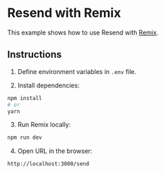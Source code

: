 # Resend with Remix

This example shows how to use Resend with [Remix](https://remix.run).

## Instructions

1. Define environment variables in `.env` file.

2. Install dependencies:

  ```sh
npm install
# or
yarn
  ```

3. Run Remix locally:

  ```sh
npm run dev
  ```

4. Open URL in the browser:

  ```
http://localhost:3000/send
  ```